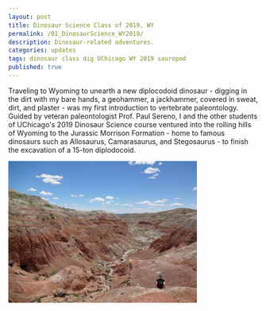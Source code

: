 ```yaml
---
layout: post
title: Dinosaur Science Class of 2019, WY
permalink: /01_DinosaurScience_WY2019/
description: Dinosaur-related adventures.
categories: updates
tags: dinosaur class dig UChicago WY 2019 sauropod
published: true
---
```


Traveling to Wyoming to unearth a new diplocodoid dinosaur - digging in the dirt with my bare hands, a geohammer, a jackhammer, covered in sweat, dirt, and plaster - was my first introduction to vertebrate paleontology. Guided by veteran paleontologist Prof. Paul Sereno, I and the other students of UChicago's 2019 Dinosaur Science course ventured into the rolling hills of Wyoming to the Jurassic Morrison Formation - home to famous dinosaurs such as Allosaurus, Camarasaurus, and Stegosaurus - to finish the excavation of a 15-ton diplodocoid. 

<img src="/assets/post-imgs/MorrisonHills_WY2019.png" alt="Morrison hills, WY 2019" width=380px>
